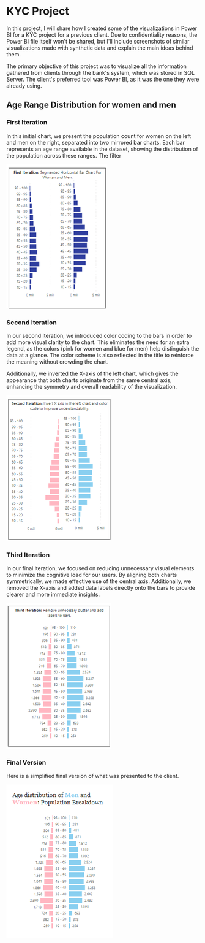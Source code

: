 # KYC Project

In this project, I will share how I created some of the visualizations in Power BI for a KYC project for a previous client. Due to confidentiality reasons, the Power BI file itself won't be shared, but I'll include screenshots of similar visualizations made with synthetic data and explain the main ideas behind them.

The primary objective of this project was to visualize all the information gathered from clients through the bank's system, which was stored in SQL Server. The client's preferred tool was Power BI, as it was the one they were already using.

## Age Range Distribution for women and men

### First Iteration

In this initial chart, we present the population count for women on the left and men on the right, separated into two mirrored bar charts. Each bar represents an age range available in the dataset, showing the distribution of the population across these ranges. The filter

![first_iteration](first_iteration.png)

### Second Iteration

In our second iteration, we introduced color coding to the bars in order to add more visual clarity to the chart. This eliminates the need for an extra legend, as the colors (pink for women and blue for men) help distinguish the data at a glance. The color scheme is also reflected in the title to reinforce the meaning without crowding the chart.

Additionally, we inverted the X-axis of the left chart, which gives the appearance that both charts originate from the same central axis, enhancing the symmetry and overall readability of the visualization.

![second_iteration](second_iteration.png)

### Third Iteration

In our final iteration, we focused on reducing unnecessary visual elements to minimize the cognitive load for our users. By aligning both charts symmetrically, we made effective use of the central axis. Additionally, we removed the X-axis and added data labels directly onto the bars to provide clearer and more immediate insights.

![third_iteration](third_iteration.png)

### Final Version

Here is a simplified final version of what was presented to the client.

![final_version](final_version.png)